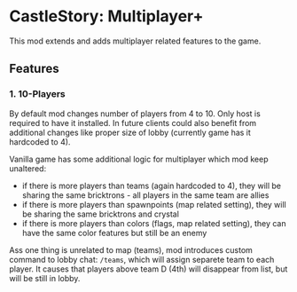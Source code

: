 # CastleStory: Multiplayer+
This mod extends and adds multiplayer related features to the game.

## Features
### 1. 10-Players
By default mod changes number of players from 4 to 10. Only host is required to have it installed.
In future clients could also benefit from additional changes like proper size of lobby (currently game has it hardcoded to 4).

Vanilla game has some additional logic for multiplayer which mod keep unaltered:
 - if there is more players than teams (again hardcoded to 4), they will be sharing the same bricktrons - all players in the same team are allies
 - if there is more players than spawnpoints (map related setting), they will be sharing the same bricktrons and crystal
 - if there is more players than colors (flags, map related setting), they can have the same color features but still be an enemy

Ass one thing is unrelated to map (teams), mod introduces custom command to lobby chat: `/teams`, which will assign separete team to each player.
It causes that players above team D (4th) will disappear from list, but will be still in lobby.